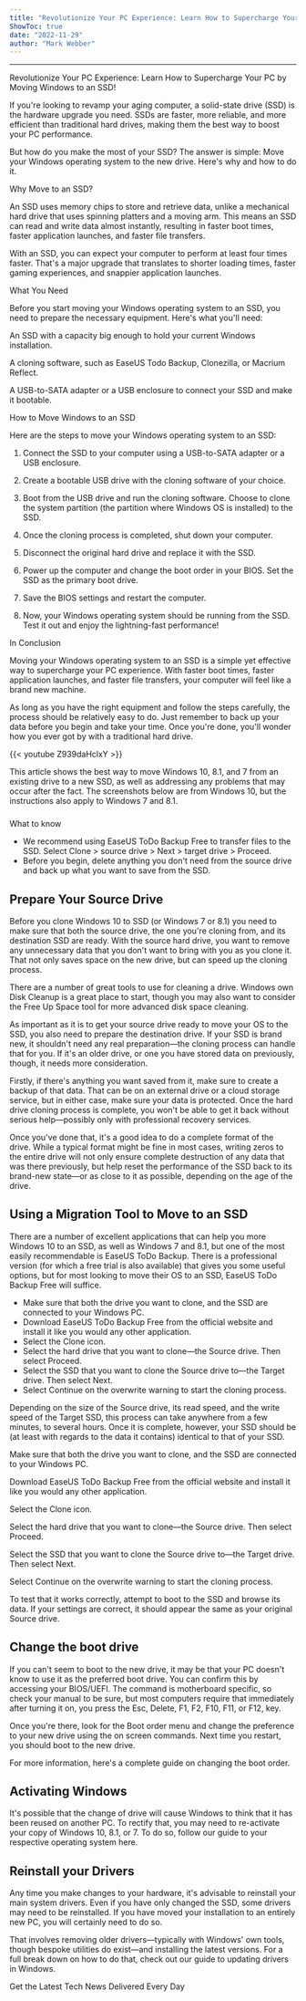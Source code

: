 ```yaml
---
title: "Revolutionize Your PC Experience: Learn How to Supercharge Your PC by Moving Windows to an SSD!"
ShowToc: true 
date: "2022-11-29"
author: "Mark Webber"
---
```

*****
Revolutionize Your PC Experience: Learn How to Supercharge Your PC by Moving Windows to an SSD!

If you're looking to revamp your aging computer, a solid-state drive (SSD) is the hardware upgrade you need. SSDs are faster, more reliable, and more efficient than traditional hard drives, making them the best way to boost your PC performance.

But how do you make the most of your SSD? The answer is simple: Move your Windows operating system to the new drive. Here's why and how to do it.

Why Move to an SSD?

An SSD uses memory chips to store and retrieve data, unlike a mechanical hard drive that uses spinning platters and a moving arm. This means an SSD can read and write data almost instantly, resulting in faster boot times, faster application launches, and faster file transfers.

With an SSD, you can expect your computer to perform at least four times faster. That's a major upgrade that translates to shorter loading times, faster gaming experiences, and snappier application launches.

What You Need

Before you start moving your Windows operating system to an SSD, you need to prepare the necessary equipment. Here's what you'll need:

An SSD with a capacity big enough to hold your current Windows installation.

A cloning software, such as EaseUS Todo Backup, Clonezilla, or Macrium Reflect.

A USB-to-SATA adapter or a USB enclosure to connect your SSD and make it bootable.

How to Move Windows to an SSD

Here are the steps to move your Windows operating system to an SSD:

1. Connect the SSD to your computer using a USB-to-SATA adapter or a USB enclosure.

2. Create a bootable USB drive with the cloning software of your choice.

3. Boot from the USB drive and run the cloning software. Choose to clone the system partition (the partition where Windows OS is installed) to the SSD.

4. Once the cloning process is completed, shut down your computer.

5. Disconnect the original hard drive and replace it with the SSD.

6. Power up the computer and change the boot order in your BIOS. Set the SSD as the primary boot drive.

7. Save the BIOS settings and restart the computer.

8. Now, your Windows operating system should be running from the SSD. Test it out and enjoy the lightning-fast performance!

In Conclusion

Moving your Windows operating system to an SSD is a simple yet effective way to supercharge your PC experience. With faster boot times, faster application launches, and faster file transfers, your computer will feel like a brand new machine.

As long as you have the right equipment and follow the steps carefully, the process should be relatively easy to do. Just remember to back up your data before you begin and take your time. Once you're done, you'll wonder how you ever got by with a traditional hard drive.

{{< youtube Z939daHclxY >}} 




This article shows the best way to move Windows 10, 8.1, and 7 from an existing drive to a new SSD, as well as addressing any problems that may occur after the fact. The screenshots below are from Windows 10, but the instructions also apply to Windows 7 and 8.1.

 
### 
What to know
 
- We recommend using EaseUS ToDo Backup Free to transfer files to the SSD. Select Clone > source drive > Next > target drive > Proceed.
 - Before you begin, delete anything you don't need from the source drive and back up what you want to save from the SSD.

 
##   Prepare Your Source Drive  
 

Before you clone Windows 10 to SSD (or Windows 7 or 8.1) you need to make sure that both the source drive, the one you're cloning from, and its destination SSD are ready. With the source hard drive, you want to remove any unnecessary data that you don't want to bring with you as you clone it. That not only saves space on the new drive, but can speed up the cloning process.

 

There are a number of great tools to use for cleaning a drive. Windows own Disk Cleanup is a great place to start, though you may also want to consider the Free Up Space tool for more advanced disk space cleaning.

 

As important as it is to get your source drive ready to move your OS to the SSD, you also need to prepare the destination drive. If your SSD is brand new, it shouldn't need any real preparation—the cloning process can handle that for you. If it's an older drive, or one you have stored data on previously, though, it needs more consideration.

 

Firstly, if there's anything you want saved from it, make sure to create a backup of that data. That can be on an external drive or a cloud storage service, but in either case, make sure your data is protected. Once the hard drive cloning process is complete, you won't be able to get it back without serious help—possibly only with professional recovery services.

 

Once you've done that, it's a good idea to do a complete format of the drive. While a typical format might be fine in most cases, writing zeros to the entire drive will not only ensure complete destruction of any data that was there previously, but help reset the performance of the SSD back to its brand-new state—or as close to it as possible, depending on the age of the drive.

 
##   Using a Migration Tool to Move to an SSD  
 

There are a number of excellent applications that can help you more Windows 10 to an SSD, as well as Windows 7 and 8.1, but one of the most easily recommendable is EaseUS ToDo Backup. There is a professional version (for which a free trial is also available) that gives you some useful options, but for most looking to move their OS to an SSD, EaseUS ToDo Backup Free will suffice.

 
- Make sure that both the drive you want to clone, and the SSD are connected to your Windows PC.
 - Download EaseUS ToDo Backup Free from the official website and install it like you would any other application.
 - Select the Clone icon.
 - Select the hard drive that you want to clone—the Source drive. Then select Proceed.
 - Select the SSD that you want to clone the Source drive to—the Target drive. Then select Next.
 - Select Continue on the overwrite warning to start the cloning process.

 

Depending on the size of the Source drive, its read speed, and the write speed of the Target SSD, this process can take anywhere from a few minutes, to several hours. Once it is complete, however, your SSD should be (at least with regards to the data it contains) identical to that of your SSD.

 

Make sure that both the drive you want to clone, and the SSD are connected to your Windows PC.

 

Download EaseUS ToDo Backup Free from the official website and install it like you would any other application.

 

Select the Clone icon.

 

Select the hard drive that you want to clone—the Source drive. Then select Proceed. 

 

Select the SSD that you want to clone the Source drive to—the Target drive. Then select Next.

 

Select Continue on the overwrite warning to start the cloning process.

 

To test that it works correctly, attempt to boot to the SSD and browse its data. If your settings are correct, it should appear the same as your original Source drive.

 
##   Change the boot drive  
 

If you can't seem to boot to the new drive, it may be that your PC doesn't know to use it as the preferred boot drive. You can confirm this by accessing your BIOS/UEFI. The command is motherboard specific, so check your manual to be sure, but most computers require that immediately after turning it on, you press the Esc, Delete, F1, F2, F10, F11, or F12, key.

 

Once you're there, look for the Boot order menu and change the preference to your new drive using the on screen commands. Next time you restart, you should boot to the new drive.

 

For more information, here's a complete guide on changing the boot order.

 
##   Activating Windows  
 

It's possible that the change of drive will cause Windows to think that it has been reused on another PC. To rectify that, you may need to re-activate your copy of Windows 10, 8.1, or 7. To do so, follow our guide to your respective operating system here.

 
##   Reinstall your Drivers  
 

Any time you make changes to your hardware, it's advisable to reinstall your main system drivers. Even if you have only changed the SSD, some drivers may need to be reinstalled. If you have moved your installation to an entirely new PC, you will certainly need to do so.

 

That involves removing older drivers—typically with Windows' own tools, though bespoke utilities do exist—and installing the latest versions. For a full break down on how to do that, check out our guide to updating drivers in Windows.

 

Get the Latest Tech News Delivered Every Day





